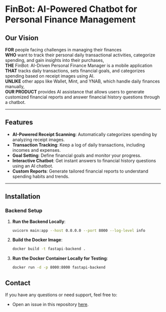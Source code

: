 # FinBot: AI-Powered Chatbot for Personal Finance Management

## Our Vision

**FOR** people facing challenges in managing their finances  
**WHO** want to track their personal daily transactional activities, categorize spending, and gain insights into their purchases,  
**THE** FinBot: AI-Driven Personal Finance Manager is a mobile application  
**THAT** tracks daily transactions, sets financial goals, and categorizes spending based on receipt images using AI.  
**UNLIKE** other apps like Wallet, Mint, and YNAB, which handle daily finances manually,  
**OUR PRODUCT** provides AI assistance that allows users to generate customized financial reports and answer financial history questions through a chatbot.

---

## Features

- **AI-Powered Receipt Scanning**: Automatically categorizes spending by analyzing receipt images.
- **Transaction Tracking**: Keep a log of daily transactions, including incomes and expenses.
- **Goal Setting**: Define financial goals and monitor your progress.
- **Interactive Chatbot**: Get instant answers to financial history questions using an AI chatbot.
- **Custom Reports**: Generate tailored financial reports to understand spending habits and trends.

---

## Installation

### Backend Setup

1. **Run the Backend Locally**:
   ```bash
   uvicorn main:app --host 0.0.0.0 --port 8000 --log-level info

2. **Build the Docker Image**:
   ```bash
   docker build -t fastapi-backend .

3. **Run the Docker Container Locally for Testing**:
   ```bash
   docker run -d -p 8000:8000 fastapi-backend

## Contact

If you have any questions or need support, feel free to:

- Open an issue in this repository [here](https://github.com/mdzh10/FinBot-AI-Powered-Chatbot-For-Personal-Finance-Management/issues).
<!-- - Contact the project maintainers directly via email: [ mdzh1997@gmail.com, rifatfahmida00@gmail.com] -->